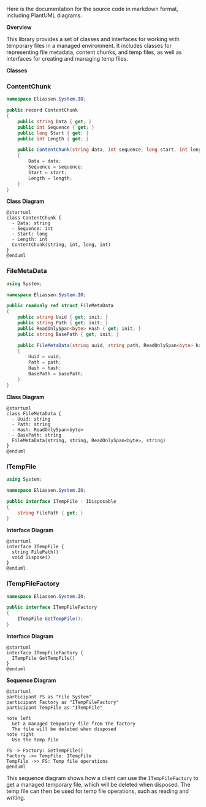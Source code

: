 Here is the documentation for the source code in markdown format, including PlantUML diagrams.

**Overview**

This library provides a set of classes and interfaces for working with temporary files in a managed environment. It includes classes for representing file metadata, content chunks, and temp files, as well as interfaces for creating and managing temp files.

**Classes**

### ContentChunk

```ContentChunk.cs
namespace Eliassen.System.IO;

public record ContentChunk
{
    public string Data { get; }
    public int Sequence { get; }
    public long Start { get; }
    public int Length { get; }

    public ContentChunk(string data, int sequence, long start, int length)
    {
        Data = data;
        Sequence = sequence;
        Start = start;
        Length = length;
    }
}
```

**Class Diagram**
```plantuml
@startuml
class ContentChunk {
  - Data: string
  - Sequence: int
  - Start: long
  - Length: int
  ContentChunk(string, int, long, int)
}
@enduml
```

### FileMetaData

```FileMetaData.cs
using System;

namespace Eliassen.System.IO;

public readonly ref struct FileMetaData
{
    public string Uuid { get; init; }
    public string Path { get; init; }
    public ReadOnlySpan<byte> Hash { get; init; }
    public string BasePath { get; init; }

    public FileMetaData(string uuid, string path, ReadOnlySpan<byte> hash, string basePath)
    {
        Uuid = uuid;
        Path = path;
        Hash = hash;
        BasePath = basePath;
    }
}
```

**Class Diagram**
```plantuml
@startuml
class FileMetaData {
  - Uuid: string
  - Path: string
  - Hash: ReadOnlySpan<byte>
  - BasePath: string
  FileMetaData(string, string, ReadOnlySpan<byte>, string)
}
@enduml
```

### ITempFile

```ITempFile.cs
using System;

namespace Eliassen.System.IO;

public interface ITempFile : IDisposable
{
    string FilePath { get; }
}
```

**Interface Diagram**
```plantuml
@startuml
interface ITempFile {
  string FilePath()
  void Dispose()
}
@enduml
```

### ITempFileFactory

```ITempFileFactory.cs
namespace Eliassen.System.IO;

public interface ITempFileFactory
{
    ITempFile GetTempFile();
}
```

**Interface Diagram**
```plantuml
@startuml
interface ITempFileFactory {
  ITempFile GetTempFile()
}
@enduml
```

**Sequence Diagram**

```plantuml
@startuml
participant FS as "File System"
participant Factory as "ITempFileFactory"
participant TempFile as "ITempFile"

note left
  Get a managed temporary file from the factory
  The file will be deleted when disposed
note right
  Use the temp file

FS -> Factory: GetTempFile()
Factory ->> TempFile: ITempFile
TempFile ->> FS: Temp file operations
@enduml
```

This sequence diagram shows how a client can use the `ITempFileFactory` to get a managed temporary file, which will be deleted when disposed. The temp file can then be used for temp file operations, such as reading and writing.
